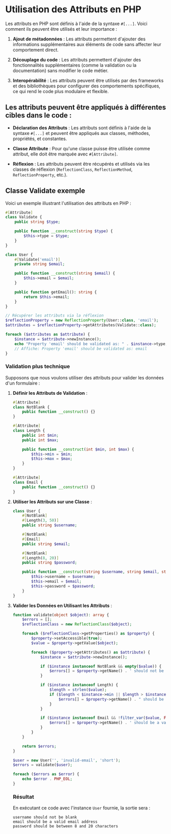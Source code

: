 
# Utilisation des Attributs en PHP

Les attributs en PHP sont définis à l'aide de la syntaxe `#[...]`. Voici comment ils peuvent être utilisés et leur importance :

1. **Ajout de métadonnées** : Les attributs permettent d'ajouter des informations supplémentaires aux éléments de code sans affecter leur comportement direct.

2. **Découplage du code** : Les attributs permettent d'ajouter des fonctionnalités supplémentaires (comme la validation ou la documentation) sans modifier le code métier.

3. **Interopérabilité** : Les attributs peuvent être utilisés par des frameworks et des bibliothèques pour configurer des comportements spécifiques, ce qui rend le code plus modulaire et flexible.

## Les attributs peuvent être appliqués à différentes cibles dans le code :

- **Déclaration des Attributs** : Les attributs sont définis à l'aide de la syntaxe `#[...]` et peuvent être appliqués aux classes, méthodes, propriétés, et constantes.
  
- **Classe Attribute** : Pour qu'une classe puisse être utilisée comme attribut, elle doit être marquée avec `#[Attribute]`.
  
- **Réflexion** : Les attributs peuvent être récupérés et utilisés via les classes de réflexion (`ReflectionClass`, `ReflectionMethod`, `ReflectionProperty`, etc.).

## Classe Validate exemple

Voici un exemple illustrant l'utilisation des attributs en PHP :

```php
#[Attribute]
class Validate {
    public string $type;

    public function __construct(string $type) {
        $this->type = $type;
    }
}

class User {
    #[Validate('email')]
    private string $email;

    public function __construct(string $email) {
        $this->email = $email;
    }

    public function getEmail(): string {
        return $this->email;
    }
}

// Récupérer les attributs via la réflexion
$reflectionProperty = new ReflectionProperty(User::class, 'email');
$attributes = $reflectionProperty->getAttributes(Validate::class);

foreach ($attributes as $attribute) {
    $instance = $attribute->newInstance();
    echo "Property 'email' should be validated as: " . $instance->type;
    // Affiche: Property 'email' should be validated as: email
}
```

### Validation plus technique

Supposons que nous voulons utiliser des attributs pour valider les données d'un formulaire :

1. **Définir les Attributs de Validation** :

    ```php
    #[Attribute]
    class NotBlank {
        public function __construct() {}
    }

    #[Attribute]
    class Length {
        public int $min;
        public int $max;

        public function __construct(int $min, int $max) {
            $this->min = $min;
            $this->max = $max;
        }
    }

    #[Attribute]
    class Email {
        public function __construct() {}
    }
    ```

2. **Utiliser les Attributs sur une Classe** :

    ```php
    class User {
        #[NotBlank]
        #[Length(3, 50)]
        public string $username;

        #[NotBlank]
        #[Email]
        public string $email;

        #[NotBlank]
        #[Length(8, 20)]
        public string $password;

        public function __construct(string $username, string $email, string $password) {
            $this->username = $username;
            $this->email = $email;
            $this->password = $password;
        }
    }
    ```

3. **Valider les Données en Utilisant les Attributs** :

    ```php
    function validate(object $object): array {
        $errors = [];
        $reflectionClass = new ReflectionClass($object);

        foreach ($reflectionClass->getProperties() as $property) {
            $property->setAccessible(true);
            $value = $property->getValue($object);

            foreach ($property->getAttributes() as $attribute) {
                $instance = $attribute->newInstance();

                if ($instance instanceof NotBlank && empty($value)) {
                    $errors[] = $property->getName() . ' should not be blank';
                }

                if ($instance instanceof Length) {
                    $length = strlen($value);
                    if ($length < $instance->min || $length > $instance->max) {
                        $errors[] = $property->getName() . " should be between {$instance->min} and {$instance->max} characters";
                    }
                }

                if ($instance instanceof Email && !filter_var($value, FILTER_VALIDATE_EMAIL)) {
                    $errors[] = $property->getName() . ' should be a valid email address';
                }
            }
        }

        return $errors;
    }

    $user = new User('', 'invalid-email', 'short');
    $errors = validate($user);

    foreach ($errors as $error) {
        echo $error . PHP_EOL;
    }
    ```

    ### Résultat

    En exécutant ce code avec l'instance `User` fournie, la sortie sera :

    ```
    username should not be blank
    email should be a valid email address
    password should be between 8 and 20 characters
    ```



